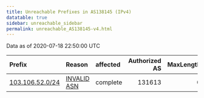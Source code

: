 ```yaml
---
title: Unreachable Prefixes in AS138145 (IPv4)
datatable: true
sidebar: unreachable_sidebar
permalink: unreachable_AS138145-v4.html
---
```


Data as of 2020-07-18 22:50:00 UTC


<div class="datatable-begin"></div>

| Prefix                                                   | Reason                                                                                                  | affected   |   Authorized AS |   MaxLength | Anchor                                       |   unreachable /24s |
|:---------------------------------------------------------|:--------------------------------------------------------------------------------------------------------|:-----------|----------------:|------------:|:---------------------------------------------|-------------------:|
| [103.106.52.0/24](https://stat.ripe.net/103.106.52.0/24) | [INVALID ASN](https://rpki-validator.ripe.net/announcement-preview?asn=AS138145&prefix=103.106.52.0/24) | complete   |          131613 |           0 | [APNIC](unreachable_APNIC_RPKI_Root-v4.html) |                  1 |

<div class="datatable-end"></div>